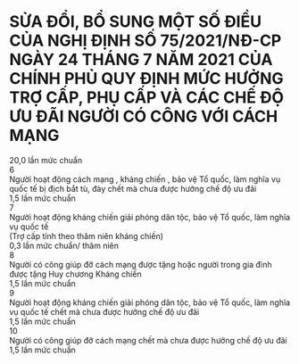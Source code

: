 # SỬA ĐỔI, BỔ SUNG MỘT SỐ ĐIỀU CỦA NGHỊ ĐỊNH SỐ 75/2021/NĐ-CP NGÀY 24 THÁNG 7 NĂM 2021 CỦA CHÍNH PHỦ QUY ĐỊNH MỨC HƯỞNG TRỢ CẤP, PHỤ CẤP VÀ CÁC CHẾ ĐỘ ƯU ĐÃI NGƯỜI CÓ CÔNG VỚI CÁCH MẠNG

20,0 lần mức chuẩn      
6    
Người hoạt động cách mạng , kháng chiến , bảo vệ Tổ quốc, làm nghĩa vụ quốc tế bị địch bắt tù, đày chết mà chưa được hưởng chế độ ưu đãi    
1,5 lần mức chuẩn      
7    
Người hoạt động kháng chiến giải phóng dân tộc, bảo vệ Tổ quốc, làm nghĩa vụ quốc tế  
(Trợ cấp tính theo thâm niên kháng chiến)    
0,3 lần mức chuẩn/ thâm niên      
8    
Người có công giúp đỡ cách mạng được tặng hoặc người trong gia đình được tặng Huy chương Kháng chiến    
1,5 lần mức chuẩn      
9    
Người hoạt động kháng chiến giải phóng dân tộc, bảo vệ Tổ quốc, làm nghĩa vụ quốc tế chết mà chưa được hưởng chế độ ưu đãi    
1,5 lần mức chuẩn      
10    
Người có công giúp đỡ cách mạng chết mà chưa được hưởng chế độ ưu đãi    
1,5 lần mức chuẩn
